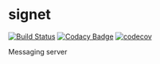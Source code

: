 # signet

[![Build Status](https://travis-ci.org/Apilytic/signet.svg?branch=master)](https://travis-ci.org/Apilytic/signet)
[![Codacy Badge](https://api.codacy.com/project/badge/Grade/12c338d56df649b8aed12d48691fb558)](https://www.codacy.com/app/gogoluxecs/signet?utm_source=github.com&amp;utm_medium=referral&amp;utm_content=Apilytic/signet&amp;utm_campaign=Badge_Grade)
[![codecov](https://codecov.io/gh/Apilytic/signet/branch/master/graph/badge.svg)](https://codecov.io/gh/Apilytic/signet)

Messaging server
